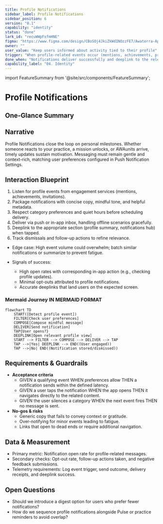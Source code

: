 ```yaml
---
title: Profile Notifications
sidebar_label: Profile Notifications
sidebar_position: 6
version: "0.1"
capability: "identity"
status: "done"
lark_id: "recuWWpFxfmHNE"
figma: "https://www.figma.com/design/CBoSOj4JkiZkWdINOzzFE7/Awaterra-App-UIUX?node-id=48-20"
owner: ""
user_value: "Keep users informed about activity tied to their profile"
trigger: "When profile-related events occur (mentions, achievements, practice reminders)"
done_when: "Notifications deliver successfully and deeplink to the relevant profile view"
capability_label: "04. Identity"
---
```


import FeatureSummary from '@site/src/components/FeatureSummary';

# Profile Notifications

## One-Glance Summary

<FeatureSummary />

## Narrative
Profile Notifications close the loop on personal milestones. Whether someone reacts to your practice, a mission unlocks, or AWAunits arrive, timely updates sustain motivation. Messaging must remain gentle and context-rich, matching user preferences configured in Push Notification Settings.

## Interaction Blueprint
1. Listen for profile events from engagement services (mentions, achievements, invitations).
2. Package notifications with concise copy, mindful tone, and helpful metadata.
3. Respect category preferences and quiet hours before scheduling delivery.
4. Deliver via push or in-app inbox, handling offline scenarios gracefully.
5. Deeplink to the appropriate section (profile summary, notifications hub) when tapped.
6. Track dismissals and follow-up actions to refine relevance.

- Edge case: High event volume could overwhelm; batch similar notifications or summarize to prevent fatigue.

- Signals of success:
  - High open rates with corresponding in-app action (e.g., checking profile updates).
  - Minimal opt-outs attributed to profile notifications.
  - Accurate deeplinks that land users on the expected screen.

### Mermaid Journey IN MERMAID FORMAT

```mermaid
flowchart TD
    START([Detect profile event])
    FILTER[Check user preferences]
    COMPOSE[Compose mindful message]
    DELIVER[Send notification]
    TAP{User opens?}
    DEEPLINK[Open relevant profile view]
    START --> FILTER --> COMPOSE --> DELIVER --> TAP
    TAP -->|Yes| DEEPLINK --> END((User engaged))
    TAP -->|No| END((Notification stored/dismissed))
```

## Requirements & Guardrails
- **Acceptance criteria**
  - GIVEN a qualifying event WHEN preferences allow THEN a notification sends within the defined latency.
  - GIVEN a user taps the notification WHEN the app opens THEN it navigates directly to the related content.
  - GIVEN the user silences a category WHEN the next event fires THEN no message is sent.
- **No-gos & risks**
  - Generic copy that fails to convey context or gratitude.
  - Over-notifying for minor events leading to fatigue.
  - Links that open to dead ends or require additional navigation.

## Data & Measurement
- Primary metric: Notification open rate for profile-related messages.
- Secondary checks: Opt-out rate, follow-up actions taken, and negative feedback submissions.
- Telemetry requirements: Log event trigger, send outcome, delivery receipts, and deeplink success.

## Open Questions
- Should we introduce a digest option for users who prefer fewer notifications?
- How do we sequence profile notifications alongside Pulse or practice reminders to avoid overlap?
